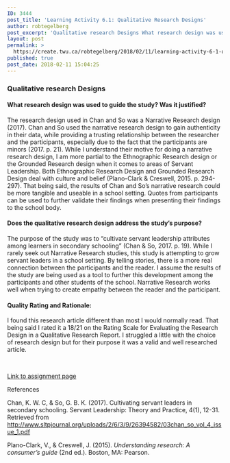 ```yaml
---
ID: 3444
post_title: 'Learning Activity 6.1: Qualitative Research Designs'
author: robtegelberg
post_excerpt: 'Qualitative research Designs What research design was used to guide the study? Was it justified? The research design used in Chan and So was a Narrative Research design (2017). Chan and So used the narrative research design to gain authenticity in their data, while providing a trusting relationship between the researcher and the participants, especially [&hellip;]'
layout: post
permalink: >
  https://create.twu.ca/robtegelberg/2018/02/11/learning-activity-6-1-qualitative-research-designs/
published: true
post_date: 2018-02-11 15:04:25
---
```

<h3>Qualitative research Designs</h3>

<h4>What research design was used to guide the study? Was it justified?</h4>

The research design used in Chan and So was a Narrative Research design (2017). Chan and So used the narrative research design to gain authenticity in their data, while providing a trusting relationship between the researcher and the participants, especially due to the fact that the participants are minors (2017. p. 21). While I understand their motive for doing a narrative research design, I am more partial to the Ethnographic Research design or the Grounded Research design when it comes to areas of Servant Leadership. Both Ethnographic Research Design and Grounded Research Design deal with culture and belief (Plano-Clark &amp; Creswell, 2015. p. 294-297). That being said, the results of Chan and So&#8217;s narrative research could be more tangible and useable in a school setting. Quotes from participants can be used to further validate their findings when presenting their findings to the school body.

<h4>Does the qualitative research design address the study’s purpose?</h4>

The purpose of the study was to &#8220;cultivate servant leadership attributes among learners in secondary schooling&#8221; (Chan &amp; So, 2017. p. 19). While I rarely seek out Narrative Research studies, this study is attempting to grow servant leaders in a school setting. By telling stories, there is a more real connection between the participants and the reader. I assume the results of the study are being used as a tool to further this development among the participants and other students of the school. Narrative Research works well when trying to create empathy between the reader and the participant.

<h4>Quality Rating and Rationale:</h4>

I found this research article different than most I would normally read. That being said I rated it a 18/21 on the Rating Scale for Evaluating the Research Design in a Qualitative Research Report. I struggled a little with the choice of research design but for their purpose it was a valid and well researched article.

&nbsp;

<a href="https://create.twu.ca/ldrs591-sp18/unit-6-learning-activities/">Link to assignment page</a>

References

Chan, K. W. C, &amp; So, G. B. K. (2017). Cultivating servant leaders in secondary schooling. Servant Leadership: Theory and Practice, 4(1), 12-31. Retrieved from http://www.sltpjournal.org/uploads/2/6/3/9/26394582/03chan_so_vol_4_issue_1.pdf

Plano-Clark, V., &amp; Creswell, J. (2015). <em>Understanding research: A consumer’s guide</em> (2nd ed.). Boston, MA: Pearson.